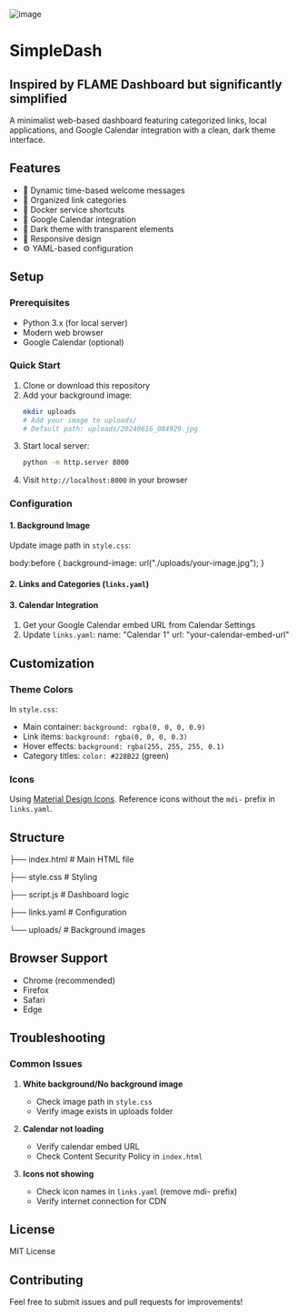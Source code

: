 ![image](https://github.com/user-attachments/assets/01dc0a0d-b23a-49fd-9c88-ca213f6ae000)


# SimpleDash

## Inspired by FLAME Dashboard but significantly simplified

A minimalist web-based dashboard featuring categorized links, local applications, and Google Calendar integration with a clean, dark theme interface.

## Features

- 🌅 Dynamic time-based welcome messages
- 🔗 Organized link categories
- 🐳 Docker service shortcuts
- 📅 Google Calendar integration
- 🌙 Dark theme with transparent elements
- 📱 Responsive design
- ⚙️ YAML-based configuration

## Setup

### Prerequisites

- Python 3.x (for local server)
- Modern web browser
- Google Calendar (optional)

### Quick Start

1. Clone or download this repository
2. Add your background image:
   ```bash
   mkdir uploads
   # Add your image to uploads/
   # Default path: uploads/20240616_084929.jpg
   ```
3. Start local server:
   ```bash
   python -m http.server 8000
   ```
4. Visit `http://localhost:8000` in your browser

### Configuration

#### 1. Background Image

Update image path in `style.css`:

body:before {
background-image: url("./uploads/your-image.jpg");
}

#### 2. Links and Categories (`links.yaml`)

#### 3. Calendar Integration

1. Get your Google Calendar embed URL from Calendar Settings
2. Update `links.yaml`:
name: "Calendar 1"
url: "your-calendar-embed-url"


## Customization

### Theme Colors

In `style.css`:
- Main container: `background: rgba(0, 0, 0, 0.9)`
- Link items: `background: rgba(0, 0, 0, 0.3)`
- Hover effects: `background: rgba(255, 255, 255, 0.1)`
- Category titles: `color: #228B22` (green)

### Icons

Using [Material Design Icons](https://pictogrammers.com/library/mdi/). Reference icons without the `mdi-` prefix in `links.yaml`.

## Structure

├── index.html # Main HTML file

├── style.css # Styling

├── script.js # Dashboard logic

├── links.yaml # Configuration

└── uploads/ # Background images

## Browser Support

- Chrome (recommended)
- Firefox
- Safari
- Edge

## Troubleshooting

### Common Issues

1. **White background/No background image**
   - Check image path in `style.css`
   - Verify image exists in uploads folder

2. **Calendar not loading**
   - Verify calendar embed URL
   - Check Content Security Policy in `index.html`

3. **Icons not showing**
   - Check icon names in `links.yaml` (remove mdi- prefix)
   - Verify internet connection for CDN

## License

MIT License

## Contributing

Feel free to submit issues and pull requests for improvements!

